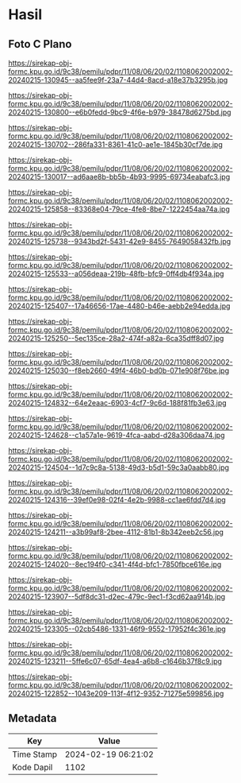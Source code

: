 # Hasil

## Foto C Plano

https://sirekap-obj-formc.kpu.go.id/9c38/pemilu/pdpr/11/08/06/20/02/1108062002002-20240215-130945--aa5fee9f-23a7-44d4-8acd-a18e37b3295b.jpg

https://sirekap-obj-formc.kpu.go.id/9c38/pemilu/pdpr/11/08/06/20/02/1108062002002-20240215-130800--e6b0fedd-9bc9-4f6e-b979-38478d6275bd.jpg

https://sirekap-obj-formc.kpu.go.id/9c38/pemilu/pdpr/11/08/06/20/02/1108062002002-20240215-130702--286fa331-8361-41c0-ae1e-1845b30cf7de.jpg

https://sirekap-obj-formc.kpu.go.id/9c38/pemilu/pdpr/11/08/06/20/02/1108062002002-20240215-130017--ad6aae8b-bb5b-4b93-9995-69734eabafc3.jpg

https://sirekap-obj-formc.kpu.go.id/9c38/pemilu/pdpr/11/08/06/20/02/1108062002002-20240215-125858--83368e04-79ce-4fe8-8be7-1222454aa74a.jpg

https://sirekap-obj-formc.kpu.go.id/9c38/pemilu/pdpr/11/08/06/20/02/1108062002002-20240215-125738--9343bd2f-5431-42e9-8455-7649058432fb.jpg

https://sirekap-obj-formc.kpu.go.id/9c38/pemilu/pdpr/11/08/06/20/02/1108062002002-20240215-125533--a056deaa-219b-48fb-bfc9-0ff4db4f934a.jpg

https://sirekap-obj-formc.kpu.go.id/9c38/pemilu/pdpr/11/08/06/20/02/1108062002002-20240215-125407--17a46656-17ae-4480-b46e-aebb2e94edda.jpg

https://sirekap-obj-formc.kpu.go.id/9c38/pemilu/pdpr/11/08/06/20/02/1108062002002-20240215-125250--5ec135ce-28a2-474f-a82a-6ca35dff8d07.jpg

https://sirekap-obj-formc.kpu.go.id/9c38/pemilu/pdpr/11/08/06/20/02/1108062002002-20240215-125030--f8eb2660-49f4-46b0-bd0b-071e908f76be.jpg

https://sirekap-obj-formc.kpu.go.id/9c38/pemilu/pdpr/11/08/06/20/02/1108062002002-20240215-124832--64e2eaac-6903-4cf7-9c6d-188f81fb3e63.jpg

https://sirekap-obj-formc.kpu.go.id/9c38/pemilu/pdpr/11/08/06/20/02/1108062002002-20240215-124628--c1a57a1e-9619-4fca-aabd-d28a306daa74.jpg

https://sirekap-obj-formc.kpu.go.id/9c38/pemilu/pdpr/11/08/06/20/02/1108062002002-20240215-124504--1d7c9c8a-5138-49d3-b5d1-59c3a0aabb80.jpg

https://sirekap-obj-formc.kpu.go.id/9c38/pemilu/pdpr/11/08/06/20/02/1108062002002-20240215-124316--39ef0e98-02f4-4e2b-9988-cc1ae6fdd7d4.jpg

https://sirekap-obj-formc.kpu.go.id/9c38/pemilu/pdpr/11/08/06/20/02/1108062002002-20240215-124211--a3b99af8-2bee-4112-81b1-8b342eeb2c56.jpg

https://sirekap-obj-formc.kpu.go.id/9c38/pemilu/pdpr/11/08/06/20/02/1108062002002-20240215-124020--8ec194f0-c341-4f4d-bfc1-7850fbce616e.jpg

https://sirekap-obj-formc.kpu.go.id/9c38/pemilu/pdpr/11/08/06/20/02/1108062002002-20240215-123907--5df8dc31-d2ec-479c-9ec1-f3cd62aa914b.jpg

https://sirekap-obj-formc.kpu.go.id/9c38/pemilu/pdpr/11/08/06/20/02/1108062002002-20240215-123305--02cb5486-1331-46f9-9552-17952f4c361e.jpg

https://sirekap-obj-formc.kpu.go.id/9c38/pemilu/pdpr/11/08/06/20/02/1108062002002-20240215-123211--5ffe6c07-65df-4ea4-a6b8-c1646b37f8c9.jpg

https://sirekap-obj-formc.kpu.go.id/9c38/pemilu/pdpr/11/08/06/20/02/1108062002002-20240215-122852--1043e209-113f-4f12-9352-71275e599856.jpg


## Metadata

| Key        | Value               |
| ---------- | ------------------- |
| Time Stamp | 2024-02-19 06:21:02 |
| Kode Dapil | 1102                |



